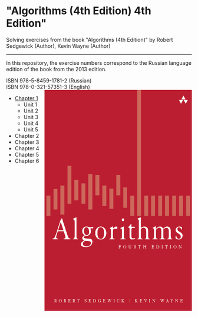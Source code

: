 #  "Algorithms (4th Edition) 4th Edition"
Solving exercises from the book "Algorithms (4th Edition)" by Robert Sedgewick (Author), Kevin Wayne (Author)

---

In this repository, the exercise numbers correspond to the Russian language edition 
of the book from the 2013 edition.


ISBN 978-5-8459-1781-2 (Russian)<br>
ISBN 978-0-321-57351-3 (English)
<a href="url"><img src="src/main/resources/cover.png" align="right" height="600" width="400"></a>

* <a href = "https://github.com/savra/AlgorithmsByRobertSedgewickAndKevinWayne/tree/master/src/main/java/com/hvdbs/savra/algorithmsbyrobertsedgewickandkevinwayne/Chapter1">Chapter 1</a>
  * Unit 1
  * Unit 2
  * Unit 3
  * Unit 4
  * Unit 5
* Chapter 2
* Chapter 3
* Chapter 4
* Chapter 5
* Chapter 6
